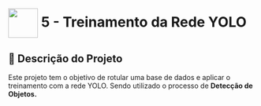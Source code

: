 <h1>
     <img align="center" width="60px" src="https://assets.dio.me/oLBDQwXKIBwkiWqkt0JZUg4PGejIS199r2hrBXVMs6E/f:webp/h:77/q:80/w:77/L2xhYl9wcm9qZWN0cy9iYWRnZXMvYTcwMTQ4MDQtY2ZjNC00MDVmLWFkNjEtMTlkMDhlYjRjMGVmLnBuZw">
    <span>5 - Treinamento da Rede YOLO</span>
</h1>

## 📝 Descrição do Projeto
Este projeto tem o objetivo de rotular uma base de dados e aplicar o treinamento com a rede YOLO. Sendo utilizado o processo de **Detecção de Objetos.**
